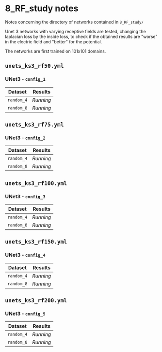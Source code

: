 # 8_RF_study notes

Notes concerning the directory of networks contained in `8_RF_study/`

Unet 3 networks with varying receptive fields are tested, changing the laplacian loss by the inside loss, to check if the obtained results are "worse" in the electric field and "better" for the potential.

The networks are first trained on 101x101 domains.

## `unets_ks3_rf50.yml`

### UNet3 - `config_1`

| Dataset            | Results   |
| ------------------ | --------- |
| `random_4`         | *Running* |
| `random_8`         | *Running* |

## `unets_ks3_rf75.yml`

### UNet3 - `config_2`

| Dataset            | Results   |
| ------------------ | --------- |
| `random_4`         | *Running* |
| `random_8`         | *Running* |


## `unets_ks3_rf100.yml`

### UNet3 - `config_3`

| Dataset            | Results   |
| ------------------ | --------- |
| `random_4`         | *Running* |
| `random_8`         | *Running* |

## `unets_ks3_rf150.yml`

### UNet3 - `config_4`

| Dataset            | Results   |
| ------------------ | --------- |
| `random_4`         | *Running* |
| `random_8`         | *Running* |


## `unets_ks3_rf200.yml`

### UNet3 - `config_5`

| Dataset            | Results   |
| ------------------ | --------- |
| `random_4`         | *Running* |
| `random_8`         | *Running* |